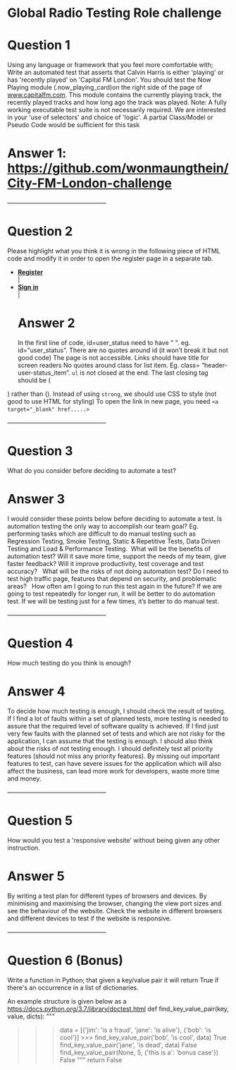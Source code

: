 # Global Radio Testing Role challenge

# Question 1
Using any language or framework that you feel more comfortable with; Write an automated test that asserts that Calvin Harris is either 'playing' or has 'recently played' on 'Capital FM London'.
You should test the Now Playing module (.now_playing_card)on the right side of the page of www.capitalfm.com. This module contains the currently playing track, the recently played tracks and how long ago the track was played.
Note: A fully working executable test suite is not necessarily required. We are interested in your 'use of selectors' and choice of 'logic'. A partial Class/Model or Pseudo Code would be sufficient for this task

# Answer 1: https://github.com/wonmaungthein/City-FM-London-challenge

————————————————

# Question 2
Please highlight what you think it is wrong in the following piece of HTML code and modify it in order to open the register page in a separate tab.

<ul id=user_status class="header-user-status">
<li class="header-user-status__item">
<a href="/members/register/"><strong>Register</strong></a>
</li> |
<li class=header-user-status__item>
<a rel="nofollow" href="/members/login/"><strong>Sign in</strong></a> </li> |
</li>

# Answer 2
In the first line of code, id=user_status need to have " ". eg. id="user_status".
There are no quotes around id (it won’t break it but not good code)
The page is not accessible. Links should have title for screen readers
No quotes around class for list item. Eg. class= “header-user-status_item”.
`ul` is not closed at the end. The last closing tag should be (</ul>) rather than (</li>).
Instead of using `strong`, we should use CSS to style (not good to use HTML for styling)
To open the link in new page, you need `<a target="_blank" href.....>` 

————————————————

# Question 3
What do you consider before deciding to automate a test?

# Answer 3
I would consider these points below before deciding to automate a test.
Is automation testing the only way to accomplish our team goal? 
Eg. performing tasks which are difficult to do manual testing such as Regression Testing, Smoke Testing, Static & Repetitive Tests, Data Driven Testing and Load & Performance Testing. 
What will be the benefits of automation test? 
Will it save more time, support the needs of my team, give faster feedback?
Will it improve productivity, test coverage and test accuracy?  
What will be the risks of not doing automation test? 
Do I need to test high traffic page, features that depend on security, and problematic areas?  
How often am I going to run this test again in the future? 
If we are going to test repeatedly for longer run, it will be better to do automation test. If we will be testing just for a few times, it’s better to do manual test. 

————————————————

# Question 4
How much testing do you think is enough?

# Answer 4
To decide how much testing is enough, I should check the result of testing. If I find a lot of faults within a set of planned tests, more testing is needed to assure that the required level of software quality is achieved. If I find just very few faults with the planned set of tests and which are not risky for the application, I can assume that the testing is enough. I should also think about the risks of not testing enough. I should definitely test all priority features (should not miss any priority features). By missing out important features to test, can have severe issues for the application which will also affect the business, can lead more work for developers, waste more time and money.   

————————————————

# Question 5
How would you test a 'responsive website' without being given any other instruction.

# Answer 5
By writing a test plan for different types of browsers and devices. 
By minimising and maximising the browser, changing the view port sizes and see the behaviour of the website. 
Check the website in different browsers and different devices to test if the website is responsive. 

————————————————

# Question 6 (Bonus)
Write a function in Python; that given a key/value pair it will return True if there's an occurrence in a list of dictionaries.

An example structure is given below as a https://docs.python.org/3.7/library/doctest.html
def find_key_value_pair(key, value, dicts): """
>>> data = [{'jim': 'is a fraud', 'jane': 'is alive'}, {'bob': 'is cool'}] >>> find_key_value_pair('bob', 'is cool', data)
True
>>> find_key_value_pair('jane', 'is dead', data)
False
>>> find_key_value_pair(None, 5, {'this is a': 'bonus case'}) False
"""
return False









